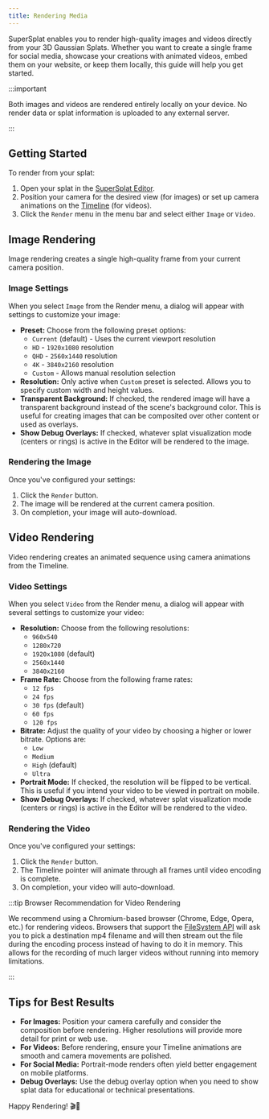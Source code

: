 ```yaml
---
title: Rendering Media
---
```


SuperSplat enables you to render high-quality images and videos directly from your 3D Gaussian Splats. Whether you want to create a single frame for social media, showcase your creations with animated videos, embed them on your website, or keep them locally, this guide will help you get started.

:::important

Both images and videos are rendered entirely locally on your device. No render data or splat information is uploaded to any external server.

:::

## Getting Started

To render from your splat:

1. Open your splat in the [SuperSplat Editor](https://superspl.at/editor).
2. Position your camera for the desired view (for images) or set up camera animations on the [Timeline](timeline.md) (for videos).
3. Click the `Render` menu in the menu bar and select either `Image` or `Video`.

## Image Rendering

Image rendering creates a single high-quality frame from your current camera position.

### Image Settings

When you select `Image` from the Render menu, a dialog will appear with settings to customize your image:

- **Preset:** Choose from the following preset options:
  - `Current` (default) - Uses the current viewport resolution
  - `HD` - `1920x1080` resolution
  - `QHD` - `2560x1440` resolution  
  - `4K` - `3840x2160` resolution
  - `Custom` - Allows manual resolution selection
- **Resolution:** Only active when `Custom` preset is selected. Allows you to specify custom width and height values.
- **Transparent Background:** If checked, the rendered image will have a transparent background instead of the scene's background color. This is useful for creating images that can be composited over other content or used as overlays.
- **Show Debug Overlays:** If checked, whatever splat visualization mode (centers or rings) is active in the Editor will be rendered to the image.

### Rendering the Image

Once you've configured your settings:

1. Click the `Render` button.
2. The image will be rendered at the current camera position.
3. On completion, your image will auto-download.

## Video Rendering

Video rendering creates an animated sequence using camera animations from the Timeline.

### Video Settings

When you select `Video` from the Render menu, a dialog will appear with several settings to customize your video:

- **Resolution:** Choose from the following resolutions:
  - `960x540`
  - `1280x720`
  - `1920x1080` (default)
  - `2560x1440`
  - `3840x2160`
- **Frame Rate:** Choose from the following frame rates:
  - `12 fps`
  - `24 fps`
  - `30 fps` (default)
  - `60 fps`
  - `120 fps`
- **Bitrate:** Adjust the quality of your video by choosing a higher or lower bitrate. Options are:
  - `Low`
  - `Medium`
  - `High` (default)
  - `Ultra`
- **Portrait Mode:** If checked, the resolution will be flipped to be vertical. This is useful if you intend your video to be viewed in portrait on mobile.
- **Show Debug Overlays:** If checked, whatever splat visualization mode (centers or rings) is active in the Editor will be rendered to the video.

### Rendering the Video

Once you've configured your settings:

1. Click the `Render` button.
2. The Timeline pointer will animate through all frames until video encoding is complete.
3. On completion, your video will auto-download.

:::tip Browser Recommendation for Video Rendering

We recommend using a Chromium-based browser (Chrome, Edge, Opera, etc.) for rendering videos. Browsers that support the [FileSystem API](https://caniuse.com/native-filesystem-api) will ask you to pick a destination mp4 filename and will then stream out the file during the encoding process instead of having to do it in memory. This allows for the recording of much larger videos without running into memory limitations.

:::

## Tips for Best Results

- **For Images:** Position your camera carefully and consider the composition before rendering. Higher resolutions will provide more detail for print or web use.
- **For Videos:** Before rendering, ensure your Timeline animations are smooth and camera movements are polished.
- **For Social Media:** Portrait-mode renders often yield better engagement on mobile platforms.
- **Debug Overlays:** Use the debug overlay option when you need to show splat data for educational or technical presentations.

Happy Rendering! 🎬📸
